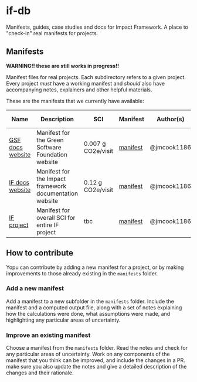 # if-db

Manifests, guides, case studies and docs for Impact Framework. 
A place to "check-in" real manifests for projects.


## Manifests

**WARNING!! these are still works in progress!!**

Manifest files for real projects. Each subdirectory refers to a given project. Every project *must* have a working manifest and *should* also have accompanying notes, explainers and other helpful materials. 

These are the manifests that we currently have available:

| Name                                                  | Description                                             | SCI                | Manifest                                                       | Author(s)   | Date Added (ddmmyyyy) |
| ----------------------------------------------------- | ------------------------------------------------------- | ------------------ | -------------------------------------------------------------- | ----------- | --------------------- |
| [GSF docs website](manifests/if-docs-website)         | Manifest for the Green Software Foundation website      | 0.007 g CO2e/visit | [manifest](manifests/if-docs-website/gsf-docs-website-sci.yml) | @jmcook1186 | 29/08/2024            |
| [IF docs website](manifests/if-docs-website)          | Manifest for the Impact framework documentation website | 0.12 g CO2e/visit  | [manifest](manifests/if-docs-website/if-docs-website-sci.yml)  | @jmcook1186 | 29/08/2024            |
| [IF project](manifests/if-project/if-project-sci.yml) | Manifest for overall SCI for entire IF project          | tbc                | [manifest](manifests/if-project/if-project-sci.yml)            | @jmcook1186 | 29/08/2024            |

## How to contribute

Yopu can contribute by adding a new manifest for a project, or by making improvements to those already existing in the `manifests` folder.

### Add a new manifest

Add a manifest to a new subfolder in the `manifests` folder. Include the manifest and a computed output file, along with a set of notes explaining how the calculations were done, what assumptions were made, and highlighting any particular areas of uncertainty.


### Improve an existing manifest

Choose a manifest from the `manifests` folder. Read the notes and check for any particular areas of uncertainty. Work on any components of the manifest that you think can be improved, and include the changes in a PR. make sure you also update the notes and give a detailed description of the changes and their rationale.
